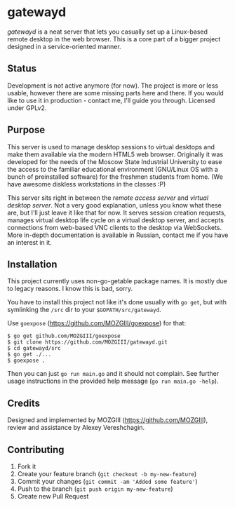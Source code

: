 # gatewayd

*gatewayd* is a neat server that lets you casually set up a Linux-based remote desktop in the web browser.
This is a core part of a bigger project designed in a service-oriented manner.

## Status

Development is not active anymore (for now).
The project is more or less usable, however there are some missing parts here and there.
If you would like to use it in production - contact me, I'll guide you through.
Licensed under GPLv2.

## Purpose

This server is used to manage desktop sessions to virtual desktops and make them available via the modern HTML5 web browser.
Originally it was developed for the needs of the Moscow State Industrial University to ease the access to the familiar educational environment (GNU/Linux OS with a bunch of preinstalled software) for the freshmen students from home. (We have awesome diskless workstations in the classes :P)

This server sits right in between the *remote access server* and *virtual desktop server*. Not a very good explanation, unless you know what these are, but I'll just leave it like that for now.
It serves session creation requests, manages virtual desktop life cycle on a virtual desktop server, and accepts connections from web-based VNC clients to the desktop via WebSockets.
More in-depth documentation is available in Russian, contact me if you have an interest in it.

## Installation

This project currently uses non-go-getable package names.
It is mostly due to legacy reasons. I know this is bad, sorry.

You have to install this project not like it's done usually with `go get`, but with symlinking the `/src` dir to your `$GOPATH/src/gatewayd`.

Use `goexpose` (https://github.com/MOZGIII/goexpose) for that:

```
$ go get github.com/MOZGIII/goexpose
$ git clone https://github.com/MOZGIII/gatewayd.git
$ cd gatewayd/src
$ go get ./...
$ goexpose .
```

Then you can just `go run main.go` and it should not complain.
See further usage instructions in the provided help message (`go run main.go -help`).

## Credits

Designed and implemented by MOZGIII (https://github.com/MOZGIII), review and assistance by Alexey Vereshchagin.

## Contributing

1. Fork it
2. Create your feature branch (`git checkout -b my-new-feature`)
3. Commit your changes (`git commit -am 'Added some feature'`)
4. Push to the branch (`git push origin my-new-feature`)
5. Create new Pull Request
